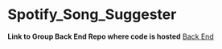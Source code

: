 # Spotify_Song_Suggester

**Link to Group Back End Repo where code is hosted**
[Back End](https://github.com/Build-Week-Spotify-Song-Suggester-01/back-end)

